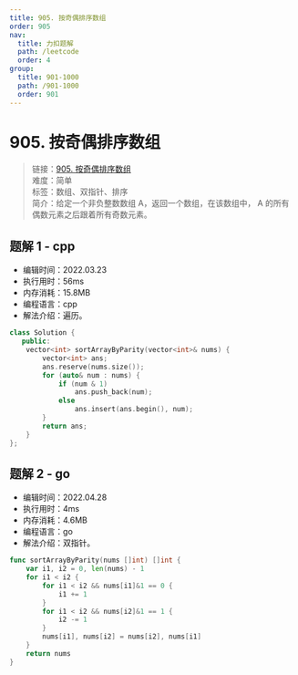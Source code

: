 ```yaml
---
title: 905. 按奇偶排序数组
order: 905
nav:
  title: 力扣题解
  path: /leetcode
  order: 4
group:
  title: 901-1000
  path: /901-1000
  order: 901
---
```


# 905. 按奇偶排序数组

> 链接：[905. 按奇偶排序数组](https://leetcode-cn.com/problems/sort-array-by-parity/)  
> 难度：简单  
> 标签：数组、双指针、排序  
> 简介：给定一个非负整数数组 A，返回一个数组，在该数组中， A 的所有偶数元素之后跟着所有奇数元素。

## 题解 1 - cpp

- 编辑时间：2022.03.23
- 执行用时：56ms
- 内存消耗：15.8MB
- 编程语言：cpp
- 解法介绍：遍历。

```cpp
class Solution {
   public:
    vector<int> sortArrayByParity(vector<int>& nums) {
        vector<int> ans;
        ans.reserve(nums.size());
        for (auto& num : nums) {
            if (num & 1)
                ans.push_back(num);
            else
                ans.insert(ans.begin(), num);
        }
        return ans;
    }
};
```
## 题解 2 - go
- 编辑时间：2022.04.28
- 执行用时：4ms
- 内存消耗：4.6MB
- 编程语言：go
- 解法介绍：双指针。
```go
func sortArrayByParity(nums []int) []int {
    var i1, i2 = 0, len(nums) - 1
    for i1 < i2 {
        for i1 < i2 && nums[i1]&1 == 0 {
            i1 += 1
        }
        for i1 < i2 && nums[i2]&1 == 1 {
            i2 -= 1
        }
        nums[i1], nums[i2] = nums[i2], nums[i1]
    }
    return nums
}
```
